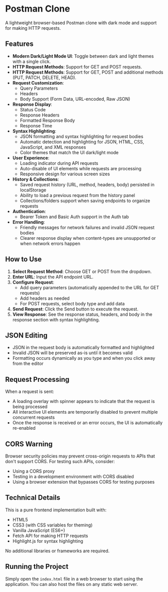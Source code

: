 # Postman Clone

A lightweight browser-based Postman clone with dark mode and support for making HTTP requests.

## Features

- **Modern Dark/Light Mode UI**: Toggle between dark and light themes with a single click.
- **HTTP Request Methods**: Support for GET and POST requests.
 - **HTTP Request Methods**: Support for GET, POST and additional methods (PUT, PATCH, DELETE, HEAD).
- **Request Customization**:
  - Query Parameters
  - Headers
  - Body Support (Form Data, URL-encoded, Raw JSON)
- **Response Display**:
  - Status Code
  - Response Headers
  - Formatted Response Body
  - Response Time
- **Syntax Highlighting**:
  - JSON formatting and syntax highlighting for request bodies
  - Automatic detection and highlighting for JSON, HTML, CSS, JavaScript, and XML responses
  - Color themes that match the UI dark/light mode
- **User Experience**:
  - Loading indicator during API requests
  - Auto-disable of UI elements while requests are processing
  - Responsive design for various screen sizes
 - **History & Collections**:
   - Saved request history (URL, method, headers, body) persisted in localStorage
   - Ability to load a previous request from the history panel
   - Collections/folders support when saving endpoints to organize requests
 - **Authentication**:
   - Bearer Token and Basic Auth support in the Auth tab
 - **Error Handling**:
   - Friendly messages for network failures and invalid JSON request bodies
   - Clearer response display when content-types are unsupported or when network errors happen

## How to Use

1. **Select Request Method**: Choose GET or POST from the dropdown.
2. **Enter URL**: Input the API endpoint URL.
3. **Configure Request**:
   - Add query parameters (automatically appended to the URL for GET requests)
   - Add headers as needed
   - For POST requests, select body type and add data
4. **Send Request**: Click the Send button to execute the request.
5. **View Response**: See the response status, headers, and body in the response section with syntax highlighting.

## JSON Editing

- JSON in the request body is automatically formatted and highlighted
- Invalid JSON will be preserved as-is until it becomes valid
- Formatting occurs dynamically as you type and when you click away from the editor

## Request Processing

When a request is sent:
- A loading overlay with spinner appears to indicate that the request is being processed
- All interactive UI elements are temporarily disabled to prevent multiple concurrent requests
- Once the response is received or an error occurs, the UI is automatically re-enabled

## CORS Warning

Browser security policies may prevent cross-origin requests to APIs that don't support CORS. For testing such APIs, consider:

- Using a CORS proxy
- Testing in a development environment with CORS disabled
- Using a browser extension that bypasses CORS for testing purposes

## Technical Details

This is a pure frontend implementation built with:
- HTML5
- CSS3 (with CSS variables for theming)
- Vanilla JavaScript (ES6+)
- Fetch API for making HTTP requests
- Highlight.js for syntax highlighting

No additional libraries or frameworks are required.

## Running the Project

Simply open the `index.html` file in a web browser to start using the application. You can also host the files on any static web server. 